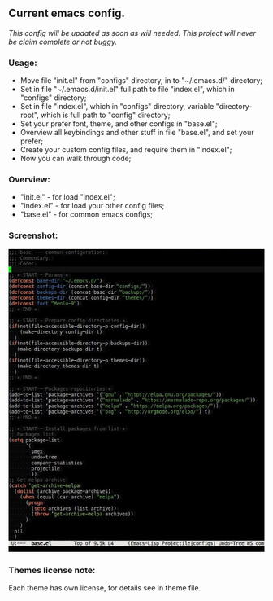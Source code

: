 ## Current emacs config.

*This config will be updated as soon as will needed.*
*This project will never be claim complete or not buggy.*

### Usage:
* Move file "init.el" from "configs" directory, in to "~/.emacs.d/" directory;
* Set in file "~/.emacs.d/init.el" full path to file "index.el", which in "configs" directory;
* Set in file "index.el", which in "configs" directory, variable "directory-root", which is full path to "config" directory;
* Set your prefer font, theme, and other configs in "base.el";
* Overview all keybindings and other stuff in file "base.el", and set your prefer;
* Create your custom config files, and require them in "index.el";
* Now you can walk through code;

### Overview:

* "init.el" - for load "index.el";
* "index.el" - for load your other config files;
* "base.el" - for common emacs configs;

### Screenshot:
![Image of editor](https://raw.githubusercontent.com/sashlex/emacs-config/master/img/screenshot.jpg)

### Themes license note:
Each theme has own license, for details see in theme file.